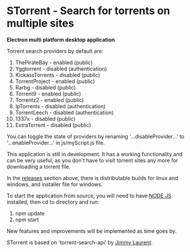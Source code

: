 # STorrent - Search for torrents on multiple sites

**Electron multi platform desktop application**

Torrent search providers by default are:

1. ThePirateBay - enabled (public)
2. Yggtorrent - disabled (authentication)
3. KickassTorrents - disabled (public)
4. TorrentProject - enabled (public)
5. Rarbg - disabled (public)
6. Torrent9 - enabled (public)
7. Torrentz2 - enabled (public)
8. IpTorrents - disabled (authentication)
9. TorrentLeech - disabled (authentication)
10. 1337x - disabled (public)
11. ExtraTorrent - disabled (public)

You can toggle the state of providers by renaming '...disableProvider...' to '...enableProvider...' in js/myScript.js file.

This application is still in development. It has a working functionality and can be very useful, as you don't have to visit torrent sites any more for downloading a torrent file.

In the [releases](https://github.com/SrdjanMilic/STorrent/releases) section above, there is distributable builds for linux and windows, and installer file for windows.

To start the application from source, you will need to have [NODE.JS](https://nodejs.org/en/) installed, then cd to directory and run:

1. npm update
2. npm start

New features and improvements will be implemented as time goes by.

STorrent is based on 'torrent-search-api' by [Jimmy Laurent](https://github.com/JimmyLaurent/torrent-search-api).
